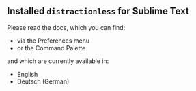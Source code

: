 ## Installed `distractionless` for Sublime Text

Please read the docs, which you can find:

* via the Preferences menu
* or the Command Palette

and which are currently available in:

* English
* Deutsch (German)
